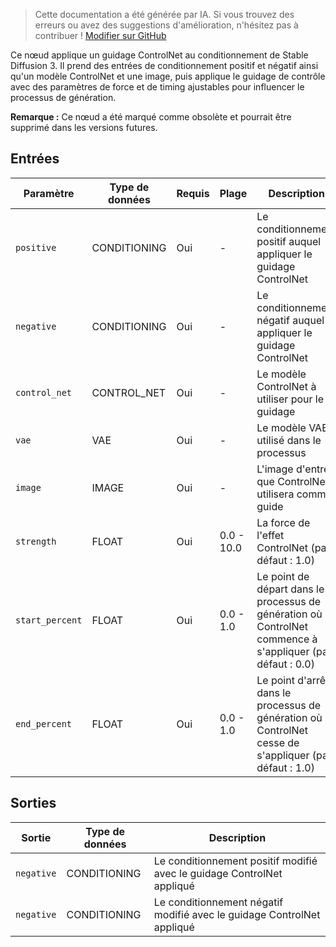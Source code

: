 > Cette documentation a été générée par IA. Si vous trouvez des erreurs ou avez des suggestions d'amélioration, n'hésitez pas à contribuer ! [Modifier sur GitHub](https://github.com/Comfy-Org/embedded-docs/blob/main/comfyui_embedded_docs/docs/ControlNetApplySD3/fr.md)

Ce nœud applique un guidage ControlNet au conditionnement de Stable Diffusion 3. Il prend des entrées de conditionnement positif et négatif ainsi qu'un modèle ControlNet et une image, puis applique le guidage de contrôle avec des paramètres de force et de timing ajustables pour influencer le processus de génération.

**Remarque :** Ce nœud a été marqué comme obsolète et pourrait être supprimé dans les versions futures.

## Entrées

| Paramètre | Type de données | Requis | Plage | Description |
|-----------|-----------|----------|-------|-------------|
| `positive` | CONDITIONING | Oui | - | Le conditionnement positif auquel appliquer le guidage ControlNet |
| `negative` | CONDITIONING | Oui | - | Le conditionnement négatif auquel appliquer le guidage ControlNet |
| `control_net` | CONTROL_NET | Oui | - | Le modèle ControlNet à utiliser pour le guidage |
| `vae` | VAE | Oui | - | Le modèle VAE utilisé dans le processus |
| `image` | IMAGE | Oui | - | L'image d'entrée que ControlNet utilisera comme guide |
| `strength` | FLOAT | Oui | 0.0 - 10.0 | La force de l'effet ControlNet (par défaut : 1.0) |
| `start_percent` | FLOAT | Oui | 0.0 - 1.0 | Le point de départ dans le processus de génération où ControlNet commence à s'appliquer (par défaut : 0.0) |
| `end_percent` | FLOAT | Oui | 0.0 - 1.0 | Le point d'arrêt dans le processus de génération où ControlNet cesse de s'appliquer (par défaut : 1.0) |

## Sorties

| Sortie | Type de données | Description |
|-------------|-----------|-------------|
| `negative` | CONDITIONING | Le conditionnement positif modifié avec le guidage ControlNet appliqué |
| `negative` | CONDITIONING | Le conditionnement négatif modifié avec le guidage ControlNet appliqué |
